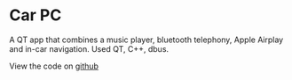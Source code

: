 # Car PC

A QT app that combines a music player, bluetooth telephony, Apple Airplay and in-car navigation. Used QT, C++, dbus.

View the code on [github](http://github.com/kevindoveton/carpc)
